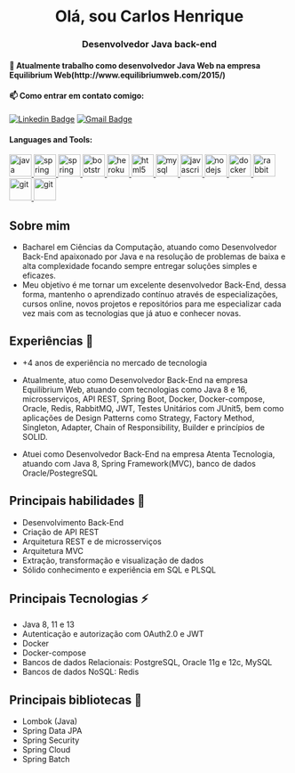<h1 align="center">Olá, sou Carlos Henrique</h1>
<h3 align="center">Desenvolvedor Java back-end</h3>

<h4 alighn="left"> 🔭 Atualmente trabalho como desenvolvedor Java Web na empresa Equilibrium Web(http://www.equilibriumweb.com/2015/)</h4>

<!--- 🌱 Aprendendo **Docker**-->
 
<!--- Semrpe aperfeiçoando **Spring Boot**-->



<!--<h3 align="left">Connect with me:</h3>-->
<p align="left">
 <h4 align="left"> 📫 Como entrar em contato comigo: </h4>
<!--<a href="https://www.linkedin.com/in/carlos-henrique-0aa0771b5/" target="blank"><img align="center" src="https://www.vectorlogo.zone/logos/linkedin/linkedin-icon.svg" alt="carlos-henrique-0aa0771b5/" height="30" width="40" /></a>-->

 
[![Linkedin Badge](https://img.shields.io/badge/-carloshenrique-blue?style=flat-square&logo=Linkedin&logoColor=white&link&link=www.linkedin.com/in/carlos-henrique-0aa0771b5//)](www.linkedin.com/in/carlos-henrique-0aa0771b5/) 
[![Gmail Badge](https://img.shields.io/badge/-cshenrque02@gmail.com-c14438?style=flat-square&logo=Gmail&logoColor=white&link=mailto:sakshamtaneja7861@gmail.com)](mailto:cshenrique02@gmail.com)


</p>

<h4 align="left">Languages and Tools:</h4>
<p align="left"> 
   <a href="https://www.java.com" target="_blank"> 
    <img src="https://www.vectorlogo.zone/logos/java/java-icon.svg" alt="java"  width="40" height="40" /> 
  </a> 

  <a href="https://spring.io/" target="_blank"> 
  <img src="https://www.vectorlogo.zone/logos/springio/springio-icon.svg" alt="spring" width="40"  height="40" />
   
  <a href="https://www.oracle.com/br/index.html" target="_blank"> 
   <img src="https://www.vectorlogo.zone/logos/oracle/oracle-icon.svg" alt="spring" width="40" height="40" />
  
  <a href="https://getbootstrap.com" target="_blank">
  <img src="https://www.vectorlogo.zone/logos/getbootstrap/getbootstrap-icon.svg" alt="bootstrap" width="40" height="40" /> 
  </a>  
  
  <a href="https://heroku.com" target="_blank"> 
   <img src="https://www.vectorlogo.zone/logos/heroku/heroku-icon.svg" alt="heroku" width="40" height="40" />
  </a> 
   <a href="https://www.w3.org/html/" target="_blank"> <img
    src="https://www.vectorlogo.zone/logos/w3_html5/w3_html5-icon.svg" alt="html5"
    width="40" height="40" /> 
  </a> 
  
   <a href="https://www.mysql.com/" target="_blank">
   <img src="https://www.vectorlogo.zone/logos/mysql/mysql-icon.svg" alt="mysql" width="40" height="40" /> 
   </a> 
  <a href="https://developer.mozilla.org/en-US/docs/Web/JavaScript"  target="_blank">
  <img src="https://www.vectorlogo.zone/logos/javascript/javascript-icon.svg"  alt="javascript" width="40" height="40" /> 
  </a> 
  <a href="https://nodejs.org" target="_blank"> 
      <img src="https://www.vectorlogo.zone/logos/nodejs/nodejs-icon.svg" alt="nodejs" width="40" height="40" /> 
  </a>  
   <a href="https://www.docker.com/" target="_blank">
      <img src="https://www.vectorlogo.zone/logos/docker/docker-icon.svg" alt="docker" width="40" height="40" /> 
   </a>
  </a>  
   <a href="https://rabbitmq.com/" target="_blank">
      <img src="https://www.vectorlogo.zone/logos/rabbitmq/rabbitmq-icon.svg" alt="rabbitmq" width="40" height="40" /> 
   </a>
   <a href="https://git-scm.com/" target="_blank">
      <img src="https://www.vectorlogo.zone/logos/git-scm/git-scm-icon.svg" alt="git" width="40" height="40" /> 
   </a>
   <a href="https://about.gitlab.com/" target="_blank">
      <img src="https://www.vectorlogo.zone/logos/gitlab/gitlab-icon.svg" alt="git" width="40" height="40" /> 
   </a>
</p>   

## Sobre mim 

   * Bacharel em Ciências da Computação, atuando como Desenvolvedor Back-End apaixonado por Java e na resolução de problemas de baixa e alta complexidade focando sempre entregar soluções simples e eficazes.
   * Meu objetivo é me tornar um excelente desenvolvedor Back-End, dessa forma, mantenho o aprendizado contínuo através de especializações, cursos online, novos projetos e repositórios para me especializar cada vez mais com as tecnologias que já atuo e conhecer novas.

## Experiências 🚀
* +4 anos de experiência no mercado de tecnologia

* Atualmente, atuo como Desenvolvedor Back-End na empresa Equilibrium Web, atuando com tecnologias como Java 8 e 16, microsserviços, API REST, Spring Boot, Docker, Docker-compose, Oracle, Redis, RabbitMQ, JWT, Testes Unitários com JUnit5, bem como aplicações de Design Patterns como Strategy, Factory Method, Singleton, Adapter, Chain of Responsibility, Builder e princípios de SOLID.

* Atuei como Desenvolvedor Back-End na empresa Atenta Tecnologia, atuando com Java 8, Spring Framework(MVC), banco de dados Oracle/PostegreSQL  

## Principais habilidades 🧠
* Desenvolvimento Back-End
* Criação de API REST
* Arquitetura REST e de microsserviços
* Arquitetura MVC
* Extração, transformação e visualização de dados
* Sólido conhecimento e experiência em SQL e PLSQL

## Principais Tecnologias ⚡
* Java 8, 11 e 13
* Autenticação e autorização com OAuth2.0 e JWT
* Docker
* Docker-compose
* Bancos de dados Relacionais: PostgreSQL, Oracle 11g e 12c, MySQL
* Bancos de dados NoSQL: Redis

## Principais bibliotecas :closed_book:
* Lombok (Java)
* Spring Data JPA
* Spring Security
* Spring Cloud
* Spring Batch
